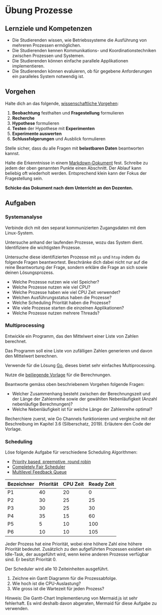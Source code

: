 # Übung Prozesse

## Lernziele und Kompetenzen

- Die Studierenden wissen, wie Betriebssysteme die Ausführung von mehreren Prozessen ermöglichen.
- Die Studierenden kennen Kommunikations- und Koordinationstechniken zwischen Prozessen und Systemen.
- Die Studierenden können einfache parallele Applikationen implementieren.
- Die Studierenden können evaluieren, ob für gegebene Anforderungen ein paralleles System notwendig ist.

## Vorgehen

Halte dich an das folgende, [wissenschaftliche Vorgehen](https://en.wikipedia.org/wiki/Scientific_method):

1. **Beobachtung** festhalten und **Fragestellung** formulieren
2. **Recherche**
3. **Hypothese** formulieren
4. **Testen** der Hypothese mit **Experimenten**
5. **Experimente auswerten**
6. **Schlussfolgerungen** und Ausblick formulieren

Stelle sicher, dass du alle Fragen mit **belastbaren Daten** beantworten kannst.

Halte die Erkenntnisse in einem [Markdown-Dokument](https://www.markdownguide.org/) fest.
Schreibe zu jedem der oben genannten Punkte einen Abschnitt. Der Ablauf kann beliebig oft wiederholt werden. 
Entsprechend klein kann der Fokus der Fragestellung sein.

**Schicke das Dokument nach dem Unterricht an den Dozenten.**

## Aufgaben

### Systemanalyse

Verbinde dich mit den separat kommunizierten Zugangsdaten mit dem Linux-System.

Untersuche anhand der laufenden Prozesse, wozu das System dient.
Identifiziere die wichtigsten Prozesse.

Untersuche diese identifizierten Prozesse mit `ps` und `htop` indem du folgende Fragen beantwortest.
Beschränke dich dabei nicht nur auf die reine Beantwortung der Frage, sondern erkläre die Frage an sich sowie deinen
Lösungsprozess.

- Welche Prozesse nutzen wie viel Speicher?
- Welche Prozesse nutzen wie viel CPU?
- Welche Prozesse haben wie viel CPU Zeit verwendet?
- Welchen Ausführungsstatus haben die Prozesse?
- Welche Scheduling Priorität haben die Prozesse?
- Wie viele Prozesse starten die einzelnen Applikationen?
- Welche Prozesse nutzen mehrere Threads?

### Multiprocessing

Entwickle ein Programm, das den Mittelwert einer Liste von Zahlen berechnet.

Das Programm soll eine Liste von zufälligen Zahlen generieren und davon den Mittelwert berechnen.

Verwende für die Lösung [Go](https://go.dev/), dieses bietet sehr einfaches Multiprocessing.

Nutze die [beiliegende Vorlage](Multiprocessing.go) für die Berechnungen.

Beantworte gemäss oben beschriebenem Vorgehen folgende Fragen:

- Welcher Zusammenhang besteht zwischen der Berechnungszeit und der Länge der Zahlenreihe sowie der gewählten 
  Nebenläufigkeit (Anzahl nebenläufige Berechnungen)?
- Welche Nebenläufigkeit ist für welche Länge der Zahlenreihe optimal?

Recherchiere zuerst, wie Go Channels funktionieren und vergleiche mit der Beschreibung im Kapitel 3.6 (Silberschatz, 
2019). Erläutere den Code der Vorlage.

### Scheduling

Löse folgende Aufgabe für verschiedene Scheduling Algorithmen:

- [Priority based, preemptive, round robin](https://en.wikipedia.org/wiki/Fixed-priority_pre-emptive_scheduling)
- [Completely Fair Scheduler](https://en.wikipedia.org/wiki/Completely_Fair_Scheduler)
- [Multilevel Feedback Queue](https://de.wikipedia.org/wiki/Multilevel_Feedback_Queue)

| Bezeichner | Priorität | CPU Zeit | Ready Zeit |
|------------|-----------|----------|------------|
| P1         | 40        | 20       | 0          |
| P2         | 30        | 25       | 25         |
| P3         | 30        | 25       | 30         |
| P4         | 35        | 15       | 60         |
| P5         | 5         | 10       | 100        |
| P6         | 10        | 10       | 105        |

Jeder Prozess hat eine Priorität, wobei eine höhere Zahl eine höhere Priorität bedeutet.
Zusätzlich zu den aufgeführten Prozessen existiert ein Idle-Task, der ausgeführt wird, wenn keine anderen Prozesse
verfügbar sind.
Er besitzt Priorität 0.

Der Scheduler wird alle 10 Zeiteinheiten ausgeführt.

1. Zeichne ein Gantt Diagramm für die Prozessabfolge.
2. Wie hoch ist die CPU-Auslastung?
3. Wie gross ist die Wartezeit für jeden Prozess?

Hinweis: Die Gantt-Chart Implementierung von Mermaid.js ist sehr fehlerhaft. Es wird deshalb davon abgeraten, 
Mermaid für diese Aufgabe zu verwenden.